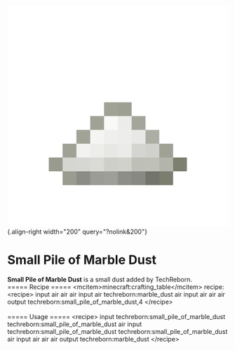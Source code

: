 ![small_pile_of_marble_dust.png](/media/mods/techreborn/small_pile_of_marble_dust.png){.align-right width="200" query="?nolink&200"}

# Small Pile of Marble Dust

**Small Pile of Marble Dust** is a small dust added by TechReborn.\
===== Recipe ===== \<mcitem\>minecraft:crafting_table\</mcitem\> recipe:\
\<recipe\> input air air air input air techreborn:marble_dust air input air air air output techreborn:small_pile_of_marble_dust,4 \</recipe\>\
\
===== Usage ===== \<recipe\> input techreborn:small_pile_of_marble_dust techreborn:small_pile_of_marble_dust air input techreborn:small_pile_of_marble_dust techreborn:small_pile_of_marble_dust air input air air air output techreborn:marble_dust \</recipe\>
